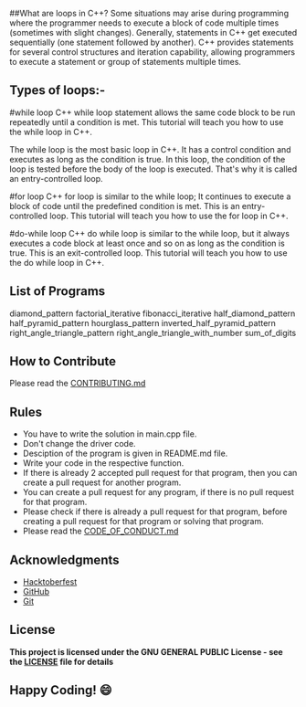 
##What are loops in C++?
Some situations may arise during programming where the programmer needs to execute a block of code multiple times (sometimes with slight changes). Generally, statements in C++ get executed sequentially (one statement followed by another). C++ provides statements for several control structures and iteration capability, allowing programmers to execute a statement or group of statements multiple times. 

## Types of loops:-
#while loop
C++ while loop statement allows the same code block to be run repeatedly until a condition is met. This tutorial will teach you how to use the while loop in C++.

The while loop is the most basic loop in C++. It has a control condition and executes as long as the condition is true. In this loop, the condition of the loop is tested before the body of the loop is executed. That's why it is called an entry-controlled loop. 

#for loop
C++ for loop is similar to the while loop; It continues to execute a block of code until the predefined condition is met. This is an entry-controlled loop. This tutorial will teach you how to use the for loop in C++. 

#do-while loop
C++ do while loop is similar to the while loop, but it always executes a code block at least once and so on as long as the condition is true. This is an exit-controlled loop. This tutorial will teach you how to use the do while loop in C++.


## List of Programs

diamond_pattern
factorial_iterative
fibonacci_iterative
half_diamond_pattern
half_pyramid_pattern
hourglass_pattern
inverted_half_pyramid_pattern
right_angle_triangle_pattern
right_angle_triangle_with_number
sum_of_digits 

## How to Contribute
Please read the [CONTRIBUTING.md](../../CONTRIBUTING.md)

## Rules
- You have to write the solution in main.cpp file.
- Don't change the driver code.
- Desciption of the program is given in README.md file.
- Write your code in the respective function.
- If there is already 2 accepted pull request for that program, then you can create a pull request for another program.
- You can create a pull request for any program, if there is no pull request for that program.
- Please check if there is already a pull request for that program, before creating a pull request for that program or solving that program.
- Please read the [CODE_OF_CONDUCT.md](../CODE_OF_CONDUCT.md)

## Acknowledgments
- [Hacktoberfest](https://hacktoberfest.digitalocean.com/)
- [GitHub](https://github.com)
- [Git](https://git-scm.com/)


## License
**This project is licensed under the GNU GENERAL PUBLIC License - see the [LICENSE](../LICENSE) file for details**

## Happy Coding! :smile:
